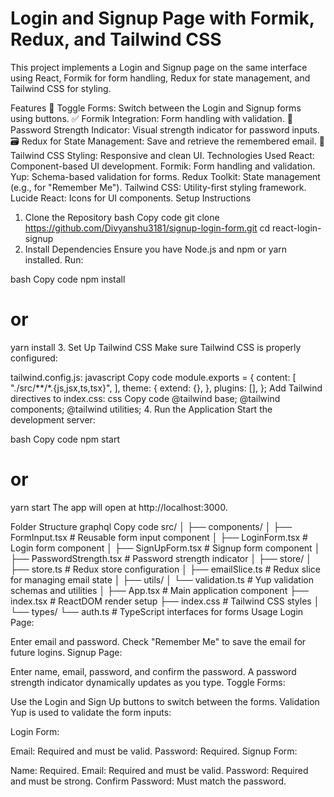 

# Login and Signup Page with Formik, Redux, and Tailwind CSS
This project implements a Login and Signup page on the same interface using React, Formik for form handling, Redux for state management, and Tailwind CSS for styling.

Features
🔄 Toggle Forms: Switch between the Login and Signup forms using buttons.
✅ Formik Integration: Form handling with validation.
🔐 Password Strength Indicator: Visual strength indicator for password inputs.
🗃️ Redux for State Management: Save and retrieve the remembered email.
🎨 Tailwind CSS Styling: Responsive and clean UI.
Technologies Used
React: Component-based UI development.
Formik: Form handling and validation.
Yup: Schema-based validation for forms.
Redux Toolkit: State management (e.g., for "Remember Me").
Tailwind CSS: Utility-first styling framework.
Lucide React: Icons for UI components.
Setup Instructions
1. Clone the Repository
bash
Copy code
git clone https://github.com/Divyanshu3181/signup-login-form.git
cd react-login-signup
2. Install Dependencies
Ensure you have Node.js and npm or yarn installed. Run:

bash
Copy code
npm install
# or
yarn install
3. Set Up Tailwind CSS
Make sure Tailwind CSS is properly configured:

tailwind.config.js:
javascript
Copy code
module.exports = {
  content: [
    "./src/**/*.{js,jsx,ts,tsx}",
  ],
  theme: {
    extend: {},
  },
  plugins: [],
};
Add Tailwind directives to index.css:
css
Copy code
@tailwind base;
@tailwind components;
@tailwind utilities;
4. Run the Application
Start the development server:

bash
Copy code
npm start
# or
yarn start
The app will open at http://localhost:3000.

Folder Structure
graphql
Copy code
src/
│
├── components/
│   ├── FormInput.tsx       # Reusable form input component
│   ├── LoginForm.tsx       # Login form component
│   ├── SignUpForm.tsx      # Signup form component
│   ├── PasswordStrength.tsx # Password strength indicator
│
├── store/
│   ├── store.ts            # Redux store configuration
│   ├── emailSlice.ts       # Redux slice for managing email state
│
├── utils/
│   └── validation.ts       # Yup validation schemas and utilities
│
├── App.tsx                 # Main application component
├── index.tsx               # ReactDOM render setup
├── index.css               # Tailwind CSS styles
│
└── types/
    └── auth.ts             # TypeScript interfaces for forms
Usage
Login Page:

Enter email and password.
Check "Remember Me" to save the email for future logins.
Signup Page:

Enter name, email, password, and confirm the password.
A password strength indicator dynamically updates as you type.
Toggle Forms:

Use the Login and Sign Up buttons to switch between the forms.
Validation
Yup is used to validate the form inputs:

Login Form:

Email: Required and must be valid.
Password: Required.
Signup Form:

Name: Required.
Email: Required and must be valid.
Password: Required and must be strong.
Confirm Password: Must match the password.